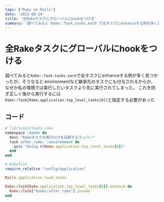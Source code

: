 ```yaml
---
tags: ['Ruby on Rails']
date: '2022-08-24'
title: '全Rakeタスクにグローバルにhookをつける'
summary: '調べてみると`Rake::Task.tasks.each`で全タスクにenhanceする例が多く見つかったが、そうなると:environmentなど継承先のタスクにも付与されるからか、なぜか私の環境では実行したいタスクより先に実行されてしまった。 これを防ぎ正しく後から実行するには`Rake::Task[Rake.application.top_level_tasks[0]]`と指定する必要があった'
---
```


# 全Rakeタスクにグローバルにhookをつける

調べてみると`Rake::Task.tasks.each`で全タスクにenhanceする例が多く見つかったが、そうなると:environmentなど継承先のタスクにも付与されるからか、なぜか私の環境では実行したいタスクより先に実行されてしまった。
これを防ぎ正しく後から実行するには`Rake::Task[Rake.application.top_level_tasks[0]]`と指定する必要があった

## コード

```ruby
# lib/tasks/hooks.rake
namespace :hooks do
  desc "Rakeタスクの実行ログを記録するラッパー"
  task after_rake: :environment do
    puts "Doing #{Rake.application.top_level_tasks[0]}"
  end
end

# Rakefile
require_relative "config/application"

Rails.application.load_tasks

Rake::Task[Rake.application.top_level_tasks[0]].enhance do
  Rake::Task["hooks:after_rake"].invoke
end
```
